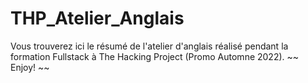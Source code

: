 # THP_Atelier_Anglais

Vous trouverez ici le résumé de l'atelier d'anglais réalisé pendant la formation Fullstack à The Hacking Project (Promo Automne 2022).
  ~~ Enjoy! ~~
